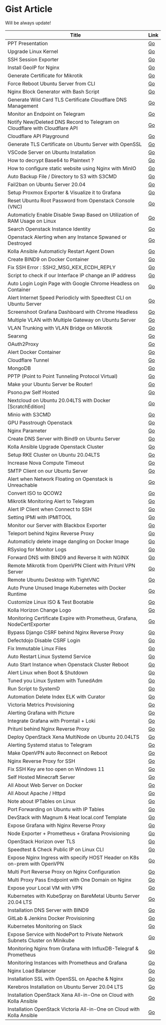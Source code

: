 # Gist Article
Will be always update!

|Title| Link|
|--|--|
| PPT Presentation | [Go](https://github.com/gilangvperdana/Presentation.git) |
| Upgrade Linux Kernel | [Go](https://gist.github.com/gilangvperdana/7030b3ca2f3165b83843bee76dcf20c3) |
| SSH Session Exporter | [Go](https://gist.github.com/gilangvperdana/dfa4b5f18a39a5c4c9e758809fecf3f3) |
| Install GeoIP for Nginx | [Go](https://gist.github.com/gilangvperdana/e49ab4a5056afd5821a112b3b85035d1) |
| Generate Certificate for Mikrotik | [Go](https://gist.github.com/gilangvperdana/231b59c2c9b17f2e97b058f16773051a) |
| Force Reboot Ubuntu Server from CLI | [Go](https://gist.github.com/gilangvperdana/e50105b4ee675d88d5804f05d0a91894) |
| Nginx Block Generator with Bash Script | [Go](https://gist.github.com/gilangvperdana/c7371802dc5e8d2273728b239ebe96e5) |
| Generate Wild Card TLS Certificate Cloudflare DNS Management | [Go](https://gist.github.com/gilangvperdana/d974fb40b8c7f05f5f345ba3a3d93bdc) |
| Monitor an Endpoint on Telegram | [Go](https://gist.github.com/gilangvperdana/96e3f50017aee8a2d00b8231939a7778) |
| Notify New/Deleted DNS Record to Telegram on Cloudflare with Cloudflare API | [Go](https://gist.github.com/gilangvperdana/0f9ccb51ba61dcddb807654c5640faec) |
| Cloudflare API Playground | [Go](https://gist.github.com/gilangvperdana/b36054903a6f8460a3d6793c3a2eebb5) |
| Generate TLS Certificate on Ubuntu Server with OpenSSL | [Go](https://gist.github.com/gilangvperdana/13af8137c42022dc0ddb486fb04103bf) |
| VSCode Server on Ubuntu Installation | [Go](https://gist.github.com/gilangvperdana/02223746bb1582895ee368bc5c659284)
| How to decrypt Base64 to Plaintext ? | [Go](https://gist.github.com/gilangvperdana/e7a7f60cd0e1add9b4b566ab64da51fa) |
| How to configure static website using Nginx with MinIO | [Go](https://gist.github.com/gilangvperdana/f74a07a5da66303acb644c3aa2b3a221) |
| Auto Backup File / Directory to S3 with S3CMD | [Go](https://gist.github.com/gilangvperdana/2ab234420c473c6eb3aefc48715578ba) |
| Fail2ban on Ubuntu Server 20.04 | [Go](https://gist.github.com/gilangvperdana/c54d9cd590e788a326bdc13d39dc06d8) |
| Setup Proxmox Exporter & Visualize it to Grafana | [Go](https://gist.github.com/gilangvperdana/49e7f66e2f0ddee0a7b5704bfe3d7911) |
| Reset Ubuntu Root Password from Openstack Console (VNC) | [Go](https://gist.github.com/gilangvperdana/77ad1d7a405aeeb472b2eacb8eebf2ef) |
| Automaticly Enable Disable Swap Based on Utilization of RAM Usage on Linux | [Go](https://gist.github.com/gilangvperdana/ecac97b36bd0257dbc7f6691493130fb) |
| Search Openstack Instance Identity | [Go](https://gist.github.com/gilangvperdana/bb12995b93ad9a6127adb00d1a743cf2) |
| Openstack Alerting when any Instance Spwaned or Destroyed | [Go](https://gist.github.com/gilangvperdana/3d7ab1c2456ddcc3ade57ea1ab3a23f0) |
| Kolla Ansible Automaticly Restart Agent Down | [Go](https://gist.github.com/gilangvperdana/a7903ac9de7343517c0f83fad561a1c8) |
| Create BIND9 on Docker Container | [Go](https://gist.github.com/gilangvperdana/a3a7327c0019441fde3bdfa24aa9f7ea) |
| Fix SSH Error : SSH2_MSG_KEX_ECDH_REPLY | [Go](https://gist.github.com/gilangvperdana/b6d62769af9bbc8fb9c0a77f09abfa8c) |
| Script to check if our Interface IP change an IP address | [Go](https://gist.github.com/gilangvperdana/202e3e066cf50c2ef323110b1bed428a) |
| Auto Login Login Page with Google Chrome Headless on Container | [Go](https://gist.github.com/gilangvperdana/6ced82adc74ed79fa5ac5d7091e991a9) |
| Alert Internet Speed Periodicly with Speedtest CLI on Ubuntu Server | [Go](https://gist.github.com/gilangvperdana/4eb37653b18ea77d543a170c6c75b4b9) |
| Screenshoot Grafana Dashboard with Chrome Headless | [Go](https://gist.github.com/gilangvperdana/6043de0807d9fa3b36969c7cda0adc14) |
| Multiple VLAN with Multiple Gateway on Ubuntu Server | [Go](https://gist.github.com/gilangvperdana/ce7de8b062438f963a25ec8c98038f97) |
| VLAN Trunking with VLAN Bridge on Mikrotik | [Go](https://gist.github.com/gilangvperdana/e25f2feeedc6e131d100cfd8c6fdbc7c) |
| Searxng | [Go](https://gist.github.com/gilangvperdana/613473246bce3d861610f46505c2e36b) |
| OAuth2Proxy | [Go](https://gist.github.com/gilangvperdana/ee3c009d67509dcbea58c19ce650cf9b) |
| Alert Docker Container | [Go](https://gist.github.com/gilangvperdana/4a2fa0d5d0a9689dea561437b9abec6e) |
| Cloudflare Tunnel | [Go](https://gist.github.com/gilangvperdana/eedaf88b938d23f97f066d6e656fac39) |
| MongoDB | [Go](https://gist.github.com/gilangvperdana/844b28c877783e9397ae63bbae905f35) |
| PPTP (Point to Point Tunneling Protocol Virtual) | [Go](https://gist.github.com/gilangvperdana/a7da6889a71c2b26baf427ad8c2ba767) |
| Make your Ubuntu Server be Router! | [Go](https://gist.github.com/gilangvperdana/cbcda28d11f186ebfe785dbfa19688c4) |
| Psono.pw Self Hosted | [Go](https://gist.github.com/gilangvperdana/81eaaea6b2731c0adbe51ef1dc2bfc46) |
| Nextcloud on Ubuntu 20.04LTS with Docker [ScratchEdition] | [Go](https://gist.github.com/gilangvperdana/cc7c92c167e4d4fa4db4fffbf76a8bb6) |
| Minio with S3CMD | [Go](https://gist.github.com/gilangvperdana/48a20a851ffd484ebd67c7dfb4b2ae74) |
| GPU Passtrough Openstack | [Go](https://gist.github.com/gilangvperdana/1a26f05e6700479f026239322adda7ad) |
| Nginx Parameter | [Go](https://gist.github.com/gilangvperdana/6b0b57aa3d7fac58d102136eebf848a0) |
| Create DNS Server with Bind9 on Ubuntu Server | [Go](https://gist.github.com/gilangvperdana/24081968f6bce720e52ff8e0acc0a433) |
| Kolla Ansible Upgrade Openstack Cluster | [Go](https://gist.github.com/gilangvperdana/d407bb8d6c26f3848dcbcde9b45630eb) |
| Setup RKE Cluster on Ubuntu 20.04LTS | [Go](https://gist.github.com/gilangvperdana/5c671145e474a8a20dd85c5b05e067bf) |
| Increase Nova Compute Timeout | [Go](https://gist.github.com/gilangvperdana/cf168f0fb90b299ba73144d1b006203a) |
| SMTP Client on our Ubuntu Server | [Go](https://gist.github.com/gilangvperdana/99bd5db021647158370a703f3086831d) |
| Alert when Network Floating on Openstack is Unreachable | [Go](https://gist.github.com/gilangvperdana/3f2479bbd72464891b0ae96a2481e7dd) |
| Convert ISO to QCOW2 | [Go](https://gist.github.com/gilangvperdana/98382539fc9a48579dcfd70e3fa117d4) |
| Mikrotik Monitoring Alert to Telegram | [Go](https://gist.github.com/gilangvperdana/0728fef597670c7f524362e713fcdd54) |
| Alert IP Client when Connect to SSH | [Go](https://gist.github.com/gilangvperdana/d979b548d5d3bfead5a31328004d00c2) |
| Setting IPMI with IPMITOOL | [Go](https://gist.github.com/gilangvperdana/e97b9c605ad90f82a6efd505fe9d6c41) |
| Monitor our Server with Blackbox Exporter | [Go](https://gist.github.com/gilangvperdana/5c5490c9ed6f434f4eb4a192486d00af) |
| Teleport behind Nginx Reverse Proxy | [Go](https://gist.github.com/gilangvperdana/a8692e0cab0e1e6d6a8efca030e4a7c6) |
| Automaticly delete image dangling on Docker Image | [Go](https://gist.github.com/gilangvperdana/6deb457f996ad9e8b4e17f88080dca0e) |
| RSyslog for Monitor Logs | [Go](https://gist.github.com/gilangvperdana/2df74947e878bbf278c45fa1df1e71d2) |
| Forward DNS with BIND9 and Reverse It with NGINX | [Go](https://gist.github.com/gilangvperdana/88bb5676777d8c8557edb3d12fc17280) |
| Remote Mikrotik from OpenVPN Client with Pritunl VPN Server | [Go](https://gist.github.com/gilangvperdana/a0017ef95e7e71a83853d9b97c20144e) |
| Remote Ubuntu Desktop with TightVNC | [Go](https://gist.github.com/gilangvperdana/8fd328d2c56978ac028067c12bbf34d5) |
| Auto Prune Unused Image Kubernetes with Docker Runtime | [Go](https://gist.github.com/gilangvperdana/7b37ef06a11fa4408bce6ee574f00c3c) |
| Customize Linux ISO & Test Bootable | [Go](https://gist.github.com/gilangvperdana/3b52ffdd14814870beb88ed34767d4d5) |
| Kolla Horizon Change Logo | [Go](https://gist.github.com/gilangvperdana/3d17a438fe7aea56bddb262c36c0991a) |
| Monitoring Certificate Expire with Prometheus, Grafana, NodeCertExporter | [Go](https://gist.github.com/gilangvperdana/5e901161c9a23778489e3ecd7d36fbe7) |
| Bypass Django CSRF behind Nginx Reverse Proxy | [Go](https://gist.github.com/gilangvperdana/0030b8068de5e0851ae348a4042eea19) |
| Defectdojo Disable CSRF Login | [Go](https://gist.github.com/gilangvperdana/5709c523b24a18bf574f4bb09f8d20ce) |
| Fix Immutable Linux Files | [Go](https://gist.github.com/gilangvperdana/79ae635af71ba14b0a1008ee7b90ed98) | 
| Auto Restart Linux Systemd Service |[Go](https://gist.github.com/gilangvperdana/1748fecdcf1b15b7280e086d7d656be0)|
| Auto Start Instance when Openstack Cluster Reboot |[Go](https://gist.github.com/gilangvperdana/ae21791a71e9017626bdd289a81d8700)|
| Alert Linux when Boot & Shutdown |[Go](https://gist.github.com/gilangvperdana/727529165e7766fabcbcd72b0ab95e6b)|
| Tuned you Linux System with TunedAdm |[Go](https://gist.github.com/gilangvperdana/ab9f07258096203291d11ee3661721f4)|
| Run Script to SystemD |[Go](https://gist.github.com/gilangvperdana/ea45401a05c3d15bcf56c792612c0f96)|
| Automation Delete Index ELK with Curator |[Go](https://gist.github.com/gilangvperdana/8f1486f38aeaf1d3f7c5d7aa2c6994d2)|
| Victoria Metrics Provisioning |[Go](https://gist.github.com/gilangvperdana/4d3fea3b2f924a550b1a47211b93f764)|
| Alerting Grafana with Picture |[Go](https://gist.github.com/gilangvperdana/859e4e80b9c1259c16fe98b55f34023d)|
| Integrate Grafana with Promtail + Loki |[Go](https://gist.github.com/gilangvperdana/c4ee8cbf1a16aebbe53e071a02b70be5)|
| Pritunl behind Nginx Reverse Proxy |[Go](https://gist.github.com/gilangvperdana/f73b9ab6c9f99e9e18735e142b77ef9f)|
| Deploy OpenStack Xena MultiNode on Ubuntu 20.04LTS |  [Go](https://gist.github.com/gilangvperdana/01d08d26e8fc11202bf5edd18c679db2)|
| Alerting Systemd status to Telegram | [Go](https://gist.github.com/gilangvperdana/8c9ec5628893e51bf87c6c6917e11be5)|
| Make OpenVPN auto Reconnect on Reboot |  [Go](https://gist.github.com/gilangvperdana/4b5c80c163b5a0937c5244c3d921dfcd)|
| Nginx Reverse Proxy for SSH |  [Go](https://gist.github.com/gilangvperdana/9b5f6179a22935cdfd0655a290b2d2ba)|
| Fix SSH Key are too open on Windows 11 |  [Go](https://gist.github.com/gilangvperdana/2cf38c24f4f7ae42b25746ade9f33b63)|
| Self Hosted Minecraft Server |  [Go](https://gist.github.com/gilangvperdana/2649d8f2ef495cd2efe9d486ff0d38f4)|
| All About Web Server on Docker |  [Go](https://gist.github.com/gilangvperdana/6955edd06f30249cd0aba18928ae9d2b)|
| All About Apache / Httpd |  [Go](https://gist.github.com/gilangvperdana/24ac833d0df0ff9b5737977b91229506)|
| Note about IPTables on Linux |  [Go](https://gist.github.com/gilangvperdana/16defd96c6f23a818fb893534c51cc74)|
| Port Forwarding on Ubuntu with IP Tables |  [Go](https://gist.github.com/gilangvperdana/8fdcfd7136d73875ee839ab8fb9f3df1)|
| DevStack with Magnum & Heat local.conf Template |  [Go](https://gist.github.com/gilangvperdana/e7e62733a945b6a2d05be08fc043c0d1)|
| Expose Grafana with Nginx Reverse Proxy |  [Go](https://gist.github.com/gilangvperdana/0ed3ea041fd2c9b0cfe497381ad1f167)|
| Node Exporter + Prometheus + Grafana Provisioning |  [Go](https://gist.github.com/gilangvperdana/2cf862107058b99ee4966203f18fcde8)|
| OpenStack Horizon over TLS |  [Go](https://gist.github.com/gilangvperdana/a035a0c2ab7ad259dc06afcd0f166cde)|
| Speedtest & Check Public IP on Linux CLI |  [Go](https://gist.github.com/gilangvperdana/f68a9b9a79eb151bf83472e775a6fea5)|
| Expose Nginx Ingress with specify HOST Header on K8s on-prem with OpenVPN |  [Go](https://gist.github.com/gilangvperdana/decbbe92c8848c41e41e59a6838ddae5)|
| Multi Port Reverse Proxy on Nginx Configuration |  [Go](https://gist.github.com/gilangvperdana/d72681fe06c4fdb7588b0b92f620610d)|
| Multi Proxy Pass Endpoint with One Domain on Nginx |  [Go](https://gist.github.com/gilangvperdana/d33a9fc2014b266bc6dd7f9c0f722922)|
| Expose your Local VM with VPN |  [Go](https://gist.github.com/gilangvperdana/1087dce6e122ea516b9cf2cbb1beaf0a)|
| Kubernetes with KubeSpray on BareMetal Ubuntu Server 20.04 LTS |  [Go](https://gist.github.com/gilangvperdana/886bc80cefdcd1be7ea356e41fa2871d)|
| Installation DNS Server with BIND9 |  [Go](https://gist.github.com/gilangvperdana/25b77505159f48b11febfbf11af0fbcb)|
| GitLab & Jenkins Docker Provisioning |  [Go](https://gist.github.com/gilangvperdana/c58ce3c0eca1bd2d7289faee6d17c50e)|
| Kubernetes Monitoring on Slack|  [Go](https://gist.github.com/gilangvperdana/3eeb59d77ef260fd713ef700414d32bf)|
| Expose Service with NodePort to Private Network Subnets Cluster on Minikube |  [Go](https://gist.github.com/gilangvperdana/2912ced3f543f7dc7f909eebd103684e)|
| Monitoring Nginx from Grafana with InfluxDB-Telegraf & Prometheus|  [Go](https://gist.github.com/gilangvperdana/0cb3244fdec504bc16b648e8c9df949b)|
| Monitoring Instances with Prometheus and Grafana |  [Go](https://gist.github.com/gilangvperdana/1394378d9c340661c46b2f1e65c62980)|
| Nginx Load Balancer|  [Go](https://gist.github.com/gilangvperdana/53a70f9a64d3f7becebfa5f3a3d54c1f)|
| Installation SSL with OpenSSL on Apache & Nginx|  [Go](https://gist.github.com/gilangvperdana/74ab7eb4e7d5e4ca76663334ed905bae)|
| Kerebros Installation on Ubuntu Server 20.04 LTS |  [Go](https://gist.github.com/gilangvperdana/3b8252f69a58a5a51a93b4fab4d097c3)|
| Installation OpenStack Xena All-in-One on Cloud with Kolla Ansible |  [Go](https://gist.github.com/gilangvperdana/356296c8f4c6726859da290321087e71)|
| Installation OpenStack Victoria All-in-One on Cloud with Kolla Ansible |  [Go](https://gist.github.com/gilangvperdana/e74b3536c0c8786c68cb3ed51e4acbd2)|
